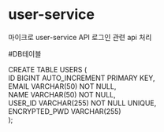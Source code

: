 # user-service
마이크로 user-service API 로그인 관련 api 처리

#DB테이블   

CREATE TABLE USERS (  
ID BIGINT AUTO_INCREMENT PRIMARY KEY,  
EMAIL VARCHAR(50) NOT NULL,  
NAME VARCHAR(50) NOT NULL,  
USER_ID VARCHAR(255) NOT NULL UNIQUE,  
ENCRYPTED_PWD VARCHAR(255)  
);  